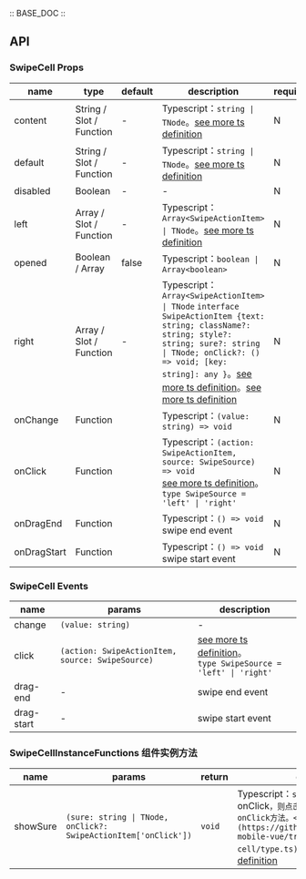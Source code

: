 :: BASE_DOC ::

## API

### SwipeCell Props

name | type | default | description | required
-- | -- | -- | -- | --
content | String / Slot / Function | - | Typescript：`string \| TNode`。[see more ts definition](https://github.com/Tencent/tdesign-mobile-vue/blob/develop/src/common.ts) | N
default | String / Slot / Function | - | Typescript：`string \| TNode`。[see more ts definition](https://github.com/Tencent/tdesign-mobile-vue/blob/develop/src/common.ts) | N
disabled | Boolean | - | \- | N
left | Array / Slot / Function | - | Typescript：`Array<SwipeActionItem> \| TNode`。[see more ts definition](https://github.com/Tencent/tdesign-mobile-vue/blob/develop/src/common.ts) | N
opened | Boolean / Array | false | Typescript：`boolean \| Array<boolean>` | N
right | Array / Slot / Function | - | Typescript：`Array<SwipeActionItem> \| TNode` `interface SwipeActionItem {text: string; className?: string; style?: string; sure?: string \| TNode; onClick?: () => void; [key: string]: any }`。[see more ts definition](https://github.com/Tencent/tdesign-mobile-vue/blob/develop/src/common.ts)。[see more ts definition](https://github.com/Tencent/tdesign-mobile-vue/tree/develop/src/swipe-cell/type.ts) | N
onChange | Function |  | Typescript：`(value: string) => void`<br/> | N
onClick | Function |  | Typescript：`(action: SwipeActionItem, source: SwipeSource) => void`<br/>[see more ts definition](https://github.com/Tencent/tdesign-mobile-vue/tree/develop/src/swipe-cell/type.ts)。<br/>`type SwipeSource = 'left' \| 'right'`<br/> | N
onDragEnd | Function |  | Typescript：`() => void`<br/>swipe end event | N
onDragStart | Function |  | Typescript：`() => void`<br/>swipe start event | N

### SwipeCell Events

name | params | description
-- | -- | --
change | `(value: string)` | \-
click | `(action: SwipeActionItem, source: SwipeSource)` | [see more ts definition](https://github.com/Tencent/tdesign-mobile-vue/tree/develop/src/swipe-cell/type.ts)。<br/>`type SwipeSource = 'left' \| 'right'`<br/>
drag-end | \- | swipe end event
drag-start | \- | swipe start event

### SwipeCellInstanceFunctions 组件实例方法

name | params | return | description
-- | -- | -- | --
showSure | `(sure: string \| TNode, onClick?: SwipeActionItem['onClick'])` | `void` | Typescript：`string \| TNode；如果设置了 `onClick`，则点击二次确认内容时，会执行此onClick方法。<br />[详细类型定义](https://github.com/Tencent/tdesign-mobile-vue/tree/develop/src/swipe-cell/type.ts)。<br/>`。[see more ts definition](https://github.com/Tencent/tdesign-mobile-vue/blob/develop/src/common.ts)
